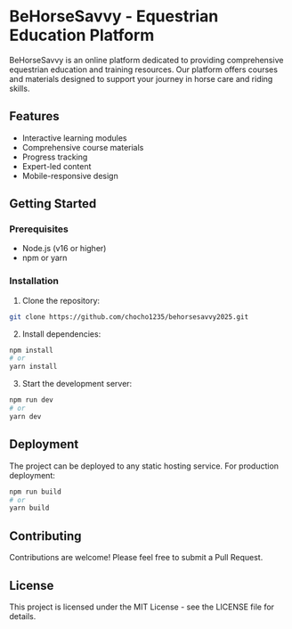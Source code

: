 # BeHorseSavvy - Equestrian Education Platform

BeHorseSavvy is an online platform dedicated to providing comprehensive equestrian education and training resources. Our platform offers courses and materials designed to support your journey in horse care and riding skills.

## Features

- Interactive learning modules
- Comprehensive course materials
- Progress tracking
- Expert-led content
- Mobile-responsive design

## Getting Started

### Prerequisites

- Node.js (v16 or higher)
- npm or yarn

### Installation

1. Clone the repository:
```bash
git clone https://github.com/chocho1235/behorsesavvy2025.git
```

2. Install dependencies:
```bash
npm install
# or
yarn install
```

3. Start the development server:
```bash
npm run dev
# or
yarn dev
```

## Deployment

The project can be deployed to any static hosting service. For production deployment:

```bash
npm run build
# or
yarn build
```

## Contributing

Contributions are welcome! Please feel free to submit a Pull Request.

## License

This project is licensed under the MIT License - see the LICENSE file for details.
